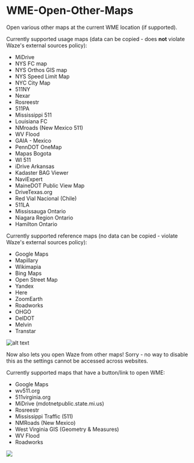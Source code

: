 # WME-Open-Other-Maps
Open various other maps at the current WME location (if supported).

Currently supported usage maps (data can be copied - does **not** violate Waze's external sources policy):
* MiDrive
* NYS FC map
* NYS Orthos GIS map
* NYS Speed Limit Map
* NYC City Map
* 511NY
* Nexar
* Rosreestr
* 511PA
* Mississippi 511
* Louisiana FC
* NMroads (New Mexico 511)
* WV Flood
* GAIA - Mexico
* PennDOT OneMap
* Mapas Bogota
* WI 511
* iDrive Arkansas
* Kadaster BAG Viewer
* NaviExpert
* MaineDOT Public View Map
* DriveTexas.org
* Red Vial Nacional (Chile)
* 511LA
* Mississauga Ontario
* Niagara Region Ontario
* Hamilton Ontario

Currently supported reference maps (no data can be copied - violate Waze's external sources policy):
* Google Maps
* Mapillary
* Wikimapia
* Bing Maps
* Open Street Map
* Yandex
* Here
* ZoomEarth
* Roadworks
* OHGO
* DelDOT
* Melvin
* Transtar

![alt text](https://imgur.com/V1QODfB.png)


Now also lets you open Waze from other maps!  Sorry - no way to disable this as the settings cannot be accessed across websites.

Currently supported maps that have a button/link to open WME:
* Google Maps
* wv511.org
* 511virginia.org
* MiDrive (mdotnetpublic.state.mi.us)
* Rosreestr
* Mississippi Traffic (511)
* NMRoads (New Mexico)
* West Virginia GIS (Geometry & Measures)
* WV Flood
* Roadworks

![](https://imgur.com/JFr1zx6.png)
